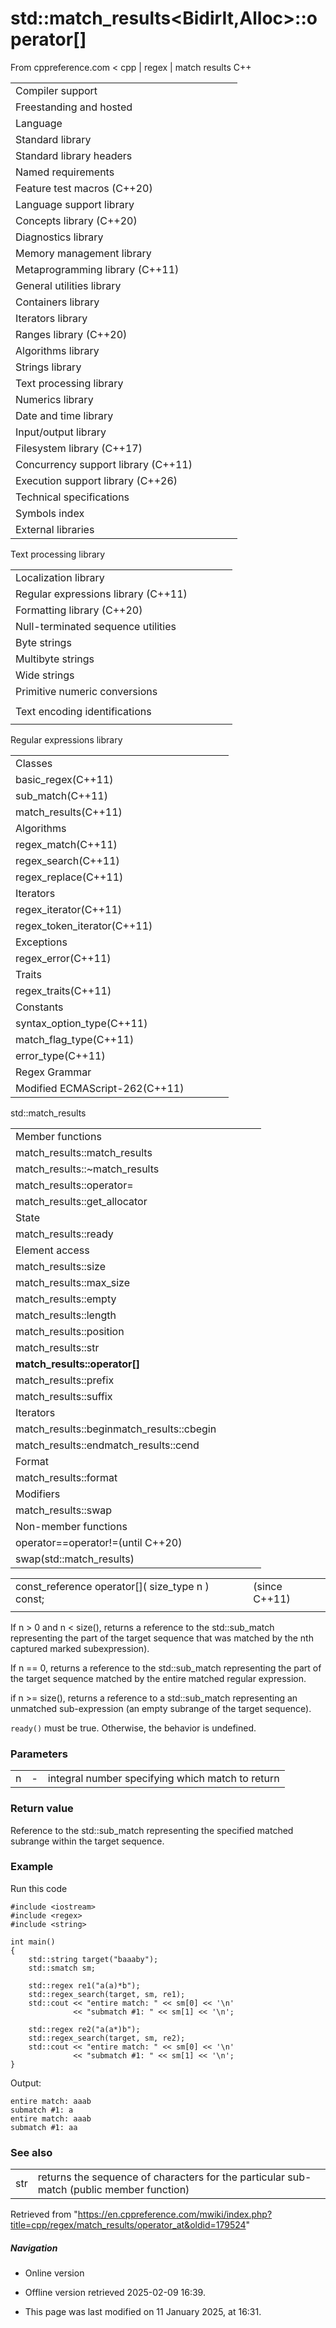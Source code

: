 # std::match_results<BidirIt,Alloc>::operator[]

From cppreference.com
< cpp‎ | regex‎ | match results
C++

|  |  |  |  |  |
| --- | --- | --- | --- | --- |
| Compiler support | | | | |
| Freestanding and hosted | | | | |
| Language | | | | |
| Standard library | | | | |
| Standard library headers | | | | |
| Named requirements | | | | |
| Feature test macros (C++20) | | | | |
| Language support library | | | | |
| Concepts library (C++20) | | | | |
| Diagnostics library | | | | |
| Memory management library | | | | |
| Metaprogramming library (C++11) | | | | |
| General utilities library | | | | |
| Containers library | | | | |
| Iterators library | | | | |
| Ranges library (C++20) | | | | |
| Algorithms library | | | | |
| Strings library | | | | |
| Text processing library | | | | |
| Numerics library | | | | |
| Date and time library | | | | |
| Input/output library | | | | |
| Filesystem library (C++17) | | | | |
| Concurrency support library (C++11) | | | | |
| Execution support library (C++26) | | | | |
| Technical specifications | | | | |
| Symbols index | | | | |
| External libraries | | | | |

Text processing library

|  |  |  |  |  |
| --- | --- | --- | --- | --- |
| Localization library | | | | |
| Regular expressions library (C++11) | | | | |
| Formatting library (C++20) | | | | |
| Null-terminated sequence utilities | | | | |
| Byte strings | | | | |
| Multibyte strings | | | | |
| Wide strings | | | | |
| Primitive numeric conversions | | | | |
| |  |  |  |  |  | | --- | --- | --- | --- | --- | | to_chars(C++17) | | | | | | to_chars_result(C++17) | | | | | | from_chars(C++17) | | | | | | from_chars_result(C++17) | | | | | | chars_format(C++17) | | | | | |
| Text encoding identifications | | | | |
| |  |  |  |  |  | | --- | --- | --- | --- | --- | | text_encoding(C++26) | | | | | |

Regular expressions library

|  |  |  |  |  |
| --- | --- | --- | --- | --- |
| Classes | | | | |
| basic_regex(C++11) | | | | |
| sub_match(C++11) | | | | |
| match_results(C++11) | | | | |
| Algorithms | | | | |
| regex_match(C++11) | | | | |
| regex_search(C++11) | | | | |
| regex_replace(C++11) | | | | |
| Iterators | | | | |
| regex_iterator(C++11) | | | | |
| regex_token_iterator(C++11) | | | | |
| Exceptions | | | | |
| regex_error(C++11) | | | | |
| Traits | | | | |
| regex_traits(C++11) | | | | |
| Constants | | | | |
| syntax_option_type(C++11) | | | | |
| match_flag_type(C++11) | | | | |
| error_type(C++11) | | | | |
| Regex Grammar | | | | |
| Modified ECMAScript-262(C++11) | | | | |

std::match_results

|  |  |  |  |  |
| --- | --- | --- | --- | --- |
| Member functions | | | | |
| match_results::match_results | | | | |
| match_results::~match_results | | | | |
| match_results::operator= | | | | |
| match_results::get_allocator | | | | |
| State | | | | |
| match_results::ready | | | | |
| Element access | | | | |
| match_results::size | | | | |
| match_results::max_size | | | | |
| match_results::empty | | | | |
| match_results::length | | | | |
| match_results::position | | | | |
| match_results::str | | | | |
| ****match_results::operator[]**** | | | | |
| match_results::prefix | | | | |
| match_results::suffix | | | | |
| Iterators | | | | |
| match_results::beginmatch_results::cbegin | | | | |
| match_results::endmatch_results::cend | | | | |
| Format | | | | |
| match_results::format | | | | |
| Modifiers | | | | |
| match_results::swap | | | | |
| Non-member functions | | | | |
| operator==operator!=(until C++20) | | | | |
| swap(std::match_results) | | | | |

|  |  |  |
| --- | --- | --- |
| const_reference operator[]( size_type n ) const; |  | (since C++11) |
|  |  |  |

If n > 0 and n < size(), returns a reference to the std::sub_match representing the part of the target sequence that was matched by the nth captured marked subexpression).

If n == 0, returns a reference to the std::sub_match representing the part of the target sequence matched by the entire matched regular expression.

if n >= size(), returns a reference to a std::sub_match representing an unmatched sub-expression (an empty subrange of the target sequence).

`ready()` must be true. Otherwise, the behavior is undefined.

### Parameters

|  |  |  |
| --- | --- | --- |
| n | - | integral number specifying which match to return |

### Return value

Reference to the std::sub_match representing the specified matched subrange within the target sequence.

### Example

Run this code

```
#include <iostream>
#include <regex>
#include <string>
 
int main()
{
    std::string target("baaaby");
    std::smatch sm;
 
    std::regex re1("a(a)*b");
    std::regex_search(target, sm, re1);
    std::cout << "entire match: " << sm[0] << '\n'
              << "submatch #1: " << sm[1] << '\n';
 
    std::regex re2("a(a*)b");
    std::regex_search(target, sm, re2);
    std::cout << "entire match: " << sm[0] << '\n'
              << "submatch #1: " << sm[1] << '\n';
}

```

Output:

```
entire match: aaab
submatch #1: a
entire match: aaab
submatch #1: aa

```

### See also

|  |  |
| --- | --- |
| str | returns the sequence of characters for the particular sub-match   (public member function) |

Retrieved from "<https://en.cppreference.com/mwiki/index.php?title=cpp/regex/match_results/operator_at&oldid=179524>"

##### Navigation

- Online version
- Offline version retrieved 2025-02-09 16:39.

- This page was last modified on 11 January 2025, at 16:31.